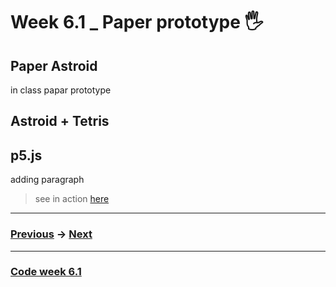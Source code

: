# Week 6.1 _ Paper prototype :raised_hand_with_fingers_splayed:

## Paper Astroid 

in class papar prototype

## Astroid + Tetris


## p5.js

adding paragraph

> see in action [here](http://127.0.0.1:8408/)

-------------------------------------------------
### [Previous](https://github.com/napasornc/c0dew0rd/tree/master/week%2005) -> [Next](https://github.com/napasornc/c0dew0rd/tree/master/week%2006.2) 
-------------------------------------------------
### [Code week 6.1](https://github.com/napasornc/c0dew0rd/tree/master/processing/week%2006.1) 

